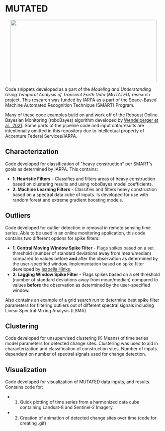 # MUTATED
<p align="center">
<img width="470" height="200" src="https://github.com/jen-abrahamson/MUTATED/assets/86742376/4f00efb1-50b0-4b2a-a15b-e05f5770b49a">
</p>

Code snippets developed as a part of the *Modeling and Understanding Using Temporal Analysis of Transient Earth Data (MUTATED)* research project.  This research was funded by IARPA as a part of the Space-Based Machine Automated Recognition Technique (SMART) Program.

Many of these code examples build on and work off of the Roboust Online Bayesian Monitoring (roboBayes) algorithm developed by [Wendelberger et al., 2021](https://arxiv.org/abs/2112.12899?context=stat). Some parts of the pipeline code and input data/results are intentionally omitted in this repository due to intellectual property of Accenture Federal Services/IARPA.

## Characterization
Code developed for classification of "heavy construction" per SMART's goals as determined by IARPA.  This contains:
* **1. Heuristic Filters** - Classifies and filters areas of heavy construction based on clustering results and using roboBayes model coefficients.
* **2. Machine Learning Filters** - Classifies and filters heavy construction based on a spectral data cube of inputs. Is developed for use with random forest and extreme gradient boosting models.

## Outliers
Code developed for outlier detection in removal in remote sensing time series.  Able to be used in an online monitoring application, this code contains two different options for spike filters:
* **1. Central Moving Window Spike Filter** - Flags spikes based on a set threshold (number of standard deviations away from mean/median) compared to values before **and** after the observation as determined by the user-specified window. Implementation based on spike filter developed by [Isabella Hinks](https://www.isabellahinks.com/).
* **2. Lagging Window Spike Filter** - Flags spikes based on a set threshold (number of standard deviations away from mean/median) compared to values **before** the observation as determined by the user-specified window.

Also contains an example of a grid search run to determine best spike filter parameters for filtering outliers out of different spectral signals including Linear Spectral Mixing Analysis (LSMA).

## Clustering
Code developed for unsupervised clustering (K-Means) of time series model parameters for detected change sites.  Clustering was used to aid in characterization and classification of construction sites.  Number of inputs dependent on number of spectral signals used for change detection.

## Visualization
Code developed for visualization of MUTATED data inputs, and results. Contains code for: 
* 1. Quick plotting of time series from a harmonized data cube containing Landsat-8 and Sentinel-2 Imagery.
* 2. Creation of animation of detected change sites over time (code for creating .gif)
